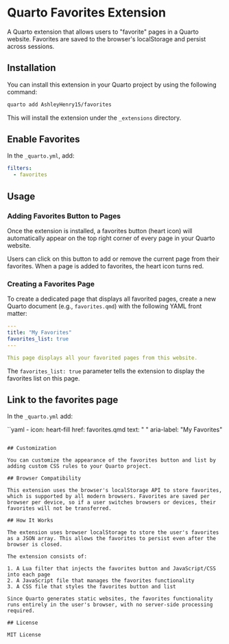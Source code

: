 # Quarto Favorites Extension

A Quarto extension that allows users to "favorite" pages in a Quarto website. Favorites are saved to the browser's localStorage and persist across sessions.

## Installation

You can install this extension in your Quarto project by using the following command:

```bash
quarto add AshleyHenry15/favorites
```

This will install the extension under the `_extensions` directory.

## Enable Favorites

In the `_quarto.yml`, add:

```yaml
filters:
  - favorites
```

## Usage

### Adding Favorites Button to Pages

Once the extension is installed, a favorites button (heart icon) will automatically appear on the top right corner of every page in your Quarto website.

Users can click on this button to add or remove the current page from their favorites. When a page is added to favorites, the heart icon turns red.

### Creating a Favorites Page

To create a dedicated page that displays all favorited pages, create a new Quarto document (e.g., `favorites.qmd`) with the following YAML front matter:

```yaml
---
title: "My Favorites"
favorites_list: true
---

This page displays all your favorited pages from this website.
```

The `favorites_list: true` parameter tells the extension to display the favorites list on this page.

## Link to the favorites page

In the `_quarto.yml` add:

``yaml
      - icon: heart-fill
        href: favorites.qmd
        text: " "
        aria-label: "My Favorites"
```

## Customization

You can customize the appearance of the favorites button and list by adding custom CSS rules to your Quarto project.

## Browser Compatibility

This extension uses the browser's localStorage API to store favorites, which is supported by all modern browsers. Favorites are saved per browser per device, so if a user switches browsers or devices, their favorites will not be transferred.

## How It Works

The extension uses browser localStorage to store the user's favorites as a JSON array. This allows the favorites to persist even after the browser is closed.

The extension consists of:

1. A Lua filter that injects the favorites button and JavaScript/CSS into each page
2. A JavaScript file that manages the favorites functionality
3. A CSS file that styles the favorites button and list

Since Quarto generates static websites, the favorites functionality runs entirely in the user's browser, with no server-side processing required.

## License

MIT License
